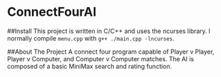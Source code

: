 # ConnectFourAI

##Install
This project is written in C/C++ and uses the ncurses library.
I normally compile `menu.cpp` with `g++ ./main.cpp -lncurses`.

##About The Project
A connect four program capable of Player v Player, Player v Computer, and Computer v Computer matches.
The AI is composed of a basic MiniMax search and rating function.
